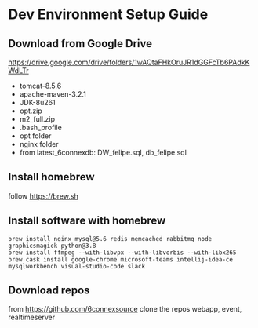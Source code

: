 # Dev Environment Setup Guide

## Download from Google Drive 

https://drive.google.com/drive/folders/1wAQtaFHkOruJR1dGGFcTb6PAdkKWdLTr

* tomcat-8.5.6
* apache-maven-3.2.1
* JDK-8u261 
* opt.zip
* m2_full.zip
* .bash_profile
* opt folder
* nginx folder
* from latest_6connexdb: DW_felipe.sql, db_felipe.sql

## Install homebrew 

follow https://brew.sh

## Install software with homebrew

    brew install nginx mysql@5.6 redis memcached rabbitmq node graphicsmagick python@3.8
    brew install ffmpeg --with-libvpx --with-libvorbis --with-libx265
    brew cask install google-chrome microsoft-teams intellij-idea-ce mysqlworkbench visual-studio-code slack

## Download repos

from https://github.com/6connexsource
clone the repos webapp, event, realtimeserver







